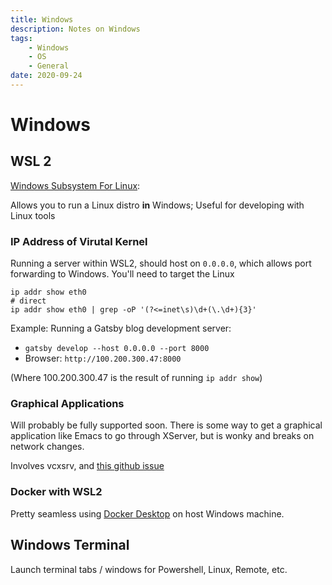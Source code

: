```yaml
---
title: Windows
description: Notes on Windows
tags: 
    - Windows
    - OS
    - General
date: 2020-09-24
---
```


# Windows


## WSL 2

[Windows Subsystem For Linux](https://docs.microsoft.com/en-us/windows/wsl/about):

Allows you to run a Linux distro **in** Windows; Useful for developing with Linux tools

### IP Address of Virutal Kernel

Running a server within WSL2, should host on `0.0.0.0`, which allows port forwarding to Windows. You'll need to target the Linux

``` shell
ip addr show eth0
# direct
ip addr show eth0 | grep -oP '(?<=inet\s)\d+(\.\d+){3}'
```

Example: Running a Gatsby blog development server:
- `gatsby develop --host 0.0.0.0 --port 8000`
- Browser: `http://100.200.300.47:8000`

(Where 100.200.300.47 is the result of running `ip addr show`)

### Graphical Applications

Will probably be fully supported soon. There is some way to get a graphical application like Emacs to go through XServer, but is wonky and breaks on network changes.

Involves vcxsrv, and [this github issue](https://github.com/microsoft/WSL/issues/4150#issuecomment-504209723)

### Docker with WSL2

Pretty seamless using [Docker Desktop](https://docs.docker.com/docker-for-windows/wsl/) on host Windows machine.  

## Windows Terminal

Launch terminal tabs / windows for Powershell, Linux, Remote, etc.